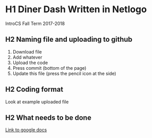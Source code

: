 # H1 Diner Dash Written in Netlogo
IntroCS Fall Term 2017-2018

## H2 Naming file and uploading to github
1. Download file
2. Add whatever
3. Upload the code
4. Press commit (bottom of the page)
5. Update this file (press the pencil icon at the side)

## H2 Coding format
Look at example uploaded file

## H2 What needs to be done
[Link to google docs](https://docs.google.com/document/d/1vsymk7J4fdsVR02nN1uIX_hhSnKJZL9jIxRXHr27D9A/edit)
